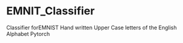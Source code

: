 # EMNIT_Classifier
 Classifier forEMNIST Hand written Upper Case letters of the English Alphabet
Pytorch
